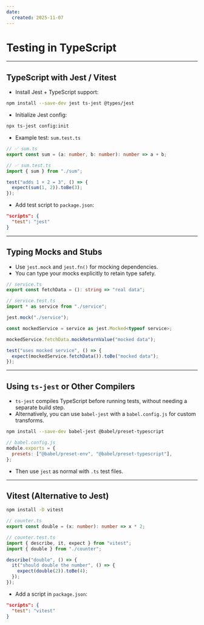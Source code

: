 ```yaml
---
date: 
  created: 2025-11-07
---
```


# Testing in TypeScript

---

## TypeScript with Jest / Vitest

- Install Jest + TypeScript support:

```bash
npm install --save-dev jest ts-jest @types/jest
```

- Initialize Jest config:

```bash
npx ts-jest config:init
```

- Example test: `sum.test.ts`

```ts
// ✅ sum.ts
export const sum = (a: number, b: number): number => a + b;

// ✅ sum.test.ts
import { sum } from "./sum";

test("adds 1 + 2 = 3", () => {
  expect(sum(1, 2)).toBe(3);
});
```

- Add test script to `package.json`:

```json
"scripts": {
  "test": "jest"
}
```

---

## Typing Mocks and Stubs

- Use `jest.mock` and `jest.fn()` for mocking dependencies.
- You can type your mocks explicitly to retain type safety.

```ts
// service.ts
export const fetchData = (): string => "real data";

// service.test.ts
import * as service from "./service";

jest.mock("./service");

const mockedService = service as jest.Mocked<typeof service>;

mockedService.fetchData.mockReturnValue("mocked data");

test("uses mocked service", () => {
  expect(mockedService.fetchData()).toBe("mocked data");
});
```

---

## Using `ts-jest` or Other Compilers

- `ts-jest` compiles TypeScript before running tests, without needing a separate build step.
- Alternatively, you can use `babel-jest` with a `babel.config.js` for custom transforms.

```bash
npm install --save-dev babel-jest @babel/preset-typescript
```

```js
// babel.config.js
module.exports = {
  presets: ["@babel/preset-env", "@babel/preset-typescript"],
};
```

- Then use `jest` as normal with `.ts` test files.

---

## Vitest (Alternative to Jest)

```bash
npm install -D vitest
```

```ts
// counter.ts
export const double = (x: number): number => x * 2;

// counter.test.ts
import { describe, it, expect } from "vitest";
import { double } from "./counter";

describe("double", () => {
  it("should double the number", () => {
    expect(double(2)).toBe(4);
  });
});
```

- Add a script in `package.json`:

```json
"scripts": {
  "test": "vitest"
}
```
